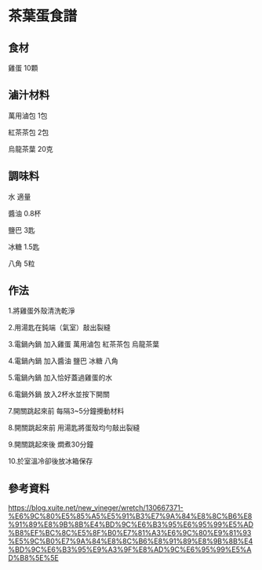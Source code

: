 # 茶葉蛋食譜

## 食材

雞蛋 10顆

## 滷汁材料

萬用滷包 1包

紅茶茶包 2包

烏龍茶葉 20克

## 調味料

水 適量

醬油 0.8杯

鹽巴 3匙

冰糖 1.5匙

八角 5粒

## 作法

1.將雞蛋外殼清洗乾淨

2.用湯匙在鈍端（氣室）敲出裂縫

3.電鍋內鍋 加入雞蛋 萬用滷包 紅茶茶包 烏龍茶葉

4.電鍋內鍋 加入醬油 鹽巴 冰糖 八角

5.電鍋內鍋 加入恰好蓋過雞蛋的水

6.電鍋外鍋 放入2杯水並按下開關

7.開關跳起來前 每隔3~5分鐘攪動材料

8.開關跳起來前 用湯匙將蛋殼均勻敲出裂縫

9.開關跳起來後 燜煮30分鐘

10.於室溫冷卻後放冰箱保存

## 參考資料

<https://blog.xuite.net/new_vineger/wretch/130667371-%E6%9C%80%E5%85%A5%E5%91%B3%E7%9A%84%E8%8C%B6%E8%91%89%E8%9B%8B%E4%BD%9C%E6%B3%95%E6%95%99%E5%AD%B8%EF%BC%8C%E5%8F%B0%E7%81%A3%E6%9C%80%E9%81%93%E5%9C%B0%E7%9A%84%E8%8C%B6%E8%91%89%E8%9B%8B%E4%BD%9C%E6%B3%95%E9%A3%9F%E8%AD%9C%E6%95%99%E5%AD%B8%5E%5E>

